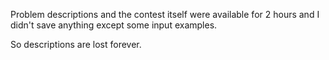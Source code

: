 Problem descriptions and the contest itself were available for 2 hours
and I didn't save anything except some input examples.

So descriptions are lost forever.